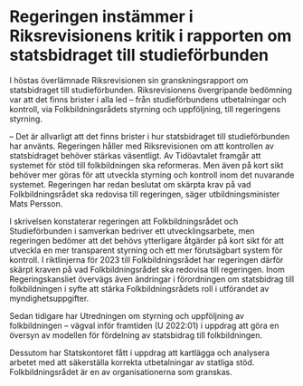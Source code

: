 # Regeringen instämmer i Riksrevisionens kritik i rapporten om statsbidraget till studieförbunden

I höstas överlämnade Riksrevisionen sin granskningsrapport om statsbidraget till studieförbunden. Riksrevisionens övergripande bedömning var att det finns brister i alla led – från studieförbundens utbetalningar och kontroll, via Folkbildningsrådets styrning och uppföljning, till regeringens styrning.

– Det är allvarligt att det finns brister i hur statsbidraget till studieförbunden har använts. Regeringen håller med Riksrevisionen om att kontrollen av statsbidraget behöver stärkas väsentligt. Av Tidöavtalet framgår att systemet för stöd till folkbildningen ska reformeras. Men även på kort sikt behöver mer göras för att utveckla styrning och kontroll inom det nuvarande systemet. Regeringen har redan beslutat om skärpta krav på vad Folkbildningsrådet ska redovisa till regeringen, säger utbildningsminister Mats Persson.

I skrivelsen konstaterar regeringen att Folkbildningsrådet och Studieförbunden i samverkan bedriver ett utvecklingsarbete, men regeringen bedömer att det behövs ytterligare åtgärder på kort sikt för att utveckla en mer transparent styrning och ett mer förutsägbart system för kontroll. I riktlinjerna för 2023 till Folkbildningsrådet har regeringen därför skärpt kraven på vad Folkbildningsrådet ska redovisa till regeringen. Inom Regeringskansliet övervägs även ändringar i förordningen om statsbidrag till folkbildningen i syfte att stärka Folkbildningsrådets roll i utförandet av myndighetsuppgifter.

Sedan tidigare har Utredningen om styrning och uppföljning av folkbildningen – vägval inför framtiden (U 2022:01\) i uppdrag att göra en översyn av modellen för fördelning av statsbidrag till folkbildningen.

Dessutom har Statskontoret fått i uppdrag att kartlägga och analysera arbetet med att säkerställa korrekta utbetalningar av statliga stöd. Folkbildningsrådet är en av organisationerna som granskas.
